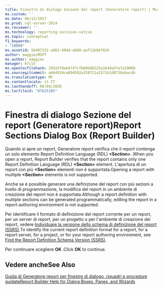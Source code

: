 ```yaml
---
title: Finestra di dialogo Sezione del report (Generatore report) | Microsoft Docs
ms.custom: ''
ms.date: 06/13/2017
ms.prod: sql-server-2014
ms.reviewer: ''
ms.technology: reporting-services-native
ms.topic: conceptual
f1_keywords:
- "10009"
ms.assetid: 56407152-a962-49dd-a080-aef11bb6f829
author: maggiesMSFT
ms.author: maggies
manager: kfile
ms.openlocfilehash: 295e5f0ab4747cfb06b86525a1649a5fa7a39068
ms.sourcegitcommit: ad4d92dce894592a259721a1571b1d8736abacdb
ms.translationtype: MT
ms.contentlocale: it-IT
ms.lasthandoff: 08/04/2020
ms.locfileid: "87625185"
---
```

# <a name="report-sections-dialog-box-report-builder"></a><span data-ttu-id="edc2e-102">Finestra di dialogo Sezione del report (Generatore report)</span><span class="sxs-lookup"><span data-stu-id="edc2e-102">Report Sections Dialog Box (Report Builder)</span></span>
  <span data-ttu-id="edc2e-103">Quando si apre un report, Generatore report verifica che il report contenga un solo elemento Report Definition Language (RDL) **\<Section>** .</span><span class="sxs-lookup"><span data-stu-id="edc2e-103">When you open a report, Report Builder verifies that the report contains only one Report Definition Language (RDL) **\<Section>** element.</span></span> <span data-ttu-id="edc2e-104">L'apertura di un report con più **\<Section>** elementi non è supportata.</span><span class="sxs-lookup"><span data-stu-id="edc2e-104">Opening a report with multiple **\<Section>** elements is not supported.</span></span>  
  
 <span data-ttu-id="edc2e-105">Anche se è possibile generare una definizione del report con più sezioni a livello di programmazione, la modifica del report in un ambiente di creazione del report non è supportata.</span><span class="sxs-lookup"><span data-stu-id="edc2e-105">Although a report definition with multiple sections can be generated programmatically, editing the report in a report authoring environment is not supported.</span></span>  
  
 <span data-ttu-id="edc2e-106">Per identificare il formato di definizione del report corrente per un report, per un server di report, per un progetto o per l'ambiente di creazione dei report, vedere [Individuare la versione dello schema di definizione del report &#40;SSRS&#41;](../reports/find-the-report-definition-schema-version-ssrs.md).</span><span class="sxs-lookup"><span data-stu-id="edc2e-106">To identify the current report definition format for a report, for a report server, for a project, or for your report authoring environment, see [Find the Report Definition Schema Version &#40;SSRS&#41;](../reports/find-the-report-definition-schema-version-ssrs.md).</span></span>  
  
 <span data-ttu-id="edc2e-107">Per continuare scegliere **OK** .</span><span class="sxs-lookup"><span data-stu-id="edc2e-107">Click **OK** to continue.</span></span>  
  
## <a name="see-also"></a><span data-ttu-id="edc2e-108">Vedere anche</span><span class="sxs-lookup"><span data-stu-id="edc2e-108">See Also</span></span>  
 [<span data-ttu-id="edc2e-109">Guida di Generatore report per finestre di dialogo, riquadri e procedure guidate</span><span class="sxs-lookup"><span data-stu-id="edc2e-109">Report Builder Help for Dialog Boxes, Panes, and Wizards</span></span>](../report-builder-help-for-dialog-boxes-panes-and-wizards.md)  
  
  
